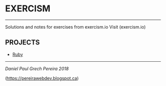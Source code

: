 # EXERCISM
---

Solutions and notes for exercises from exercism.io
Visit (exercism.io)

## PROJECTS

- [Ruby](https://github.com/pereiradaniel/exercism/tree/master/ruby/hello-world)

---
_*Daniel Paul Grech Pereira 2018*_

(https://pereirawebdev.blogspot.ca)
